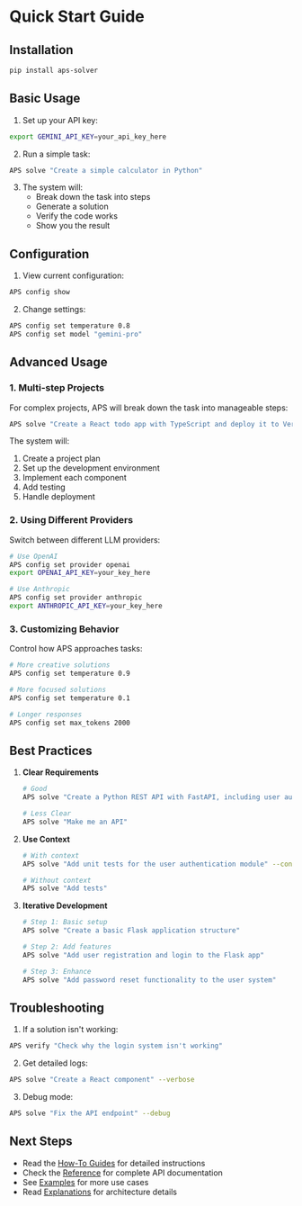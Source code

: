 # Quick Start Guide

## Installation

```bash
pip install aps-solver
```

## Basic Usage

1. Set up your API key:

```bash
export GEMINI_API_KEY=your_api_key_here
```

2. Run a simple task:

```bash
APS solve "Create a simple calculator in Python"
```

3. The system will:
   - Break down the task into steps
   - Generate a solution
   - Verify the code works
   - Show you the result

## Configuration

1. View current configuration:

```bash
APS config show
```

2. Change settings:

```bash
APS config set temperature 0.8
APS config set model "gemini-pro"
```

## Advanced Usage

### 1. Multi-step Projects

For complex projects, APS will break down the task into manageable steps:

```bash
APS solve "Create a React todo app with TypeScript and deploy it to Vercel"
```

The system will:

1. Create a project plan
2. Set up the development environment
3. Implement each component
4. Add testing
5. Handle deployment

### 2. Using Different Providers

Switch between different LLM providers:

```bash
# Use OpenAI
APS config set provider openai
export OPENAI_API_KEY=your_key_here

# Use Anthropic
APS config set provider anthropic
export ANTHROPIC_API_KEY=your_key_here
```

### 3. Customizing Behavior

Control how APS approaches tasks:

```bash
# More creative solutions
APS config set temperature 0.9

# More focused solutions
APS config set temperature 0.1

# Longer responses
APS config set max_tokens 2000
```

## Best Practices

1. **Clear Requirements**

   ```bash
   # Good
   APS solve "Create a Python REST API with FastAPI, including user authentication and PostgreSQL database"

   # Less Clear
   APS solve "Make me an API"
   ```

2. **Use Context**

   ```bash
   # With context
   APS solve "Add unit tests for the user authentication module" --context ./src/auth/

   # Without context
   APS solve "Add tests"
   ```

3. **Iterative Development**

   ```bash
   # Step 1: Basic setup
   APS solve "Create a basic Flask application structure"

   # Step 2: Add features
   APS solve "Add user registration and login to the Flask app"

   # Step 3: Enhance
   APS solve "Add password reset functionality to the user system"
   ```

## Troubleshooting

1. If a solution isn't working:

```bash
APS verify "Check why the login system isn't working"
```

2. Get detailed logs:

```bash
APS solve "Create a React component" --verbose
```

3. Debug mode:

```bash
APS solve "Fix the API endpoint" --debug
```

## Next Steps

- Read the [How-To Guides](../howto/) for detailed instructions
- Check the [Reference](../reference/) for complete API documentation
- See [Examples](../examples.py) for more use cases
- Read [Explanations](../explanation/) for architecture details
